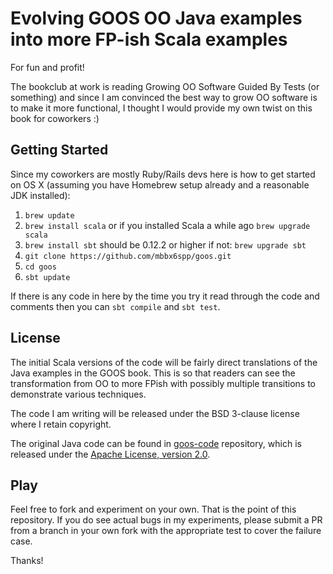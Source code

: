# Evolving GOOS OO Java examples into more FP-ish Scala examples

For fun and profit!

The bookclub at work is reading Growing OO Software Guided By Tests (or
something) and since I am convinced the best way to grow OO software is to
make it more functional, I thought I would provide my own twist on this book
for coworkers :)

## Getting Started

Since my coworkers are mostly Ruby/Rails devs here is how to get started on
OS X (assuming you have Homebrew setup already and a reasonable JDK installed):

1. `brew update`
2. `brew install scala` or if you installed Scala a while ago `brew upgrade scala`
3. `brew install sbt` should be 0.12.2 or higher if not: `brew upgrade sbt`
4. `git clone https://github.com/mbbx6spp/goos.git`
5. `cd goos`
6. `sbt update`

If there is any code in here by the time you try it read through the code and
comments then you can `sbt compile` and `sbt test`.

## License

The initial Scala versions of the code will be fairly direct translations
of the Java examples in the GOOS book. This is so that readers can see the
transformation from OO to more FPish with possibly multiple transitions to
demonstrate various techniques.

The code I am writing will be released under the BSD 3-clause license where
I retain copyright.

The original Java code can be found in [goos-code](https://github.com/sf105/goos-code)
repository, which is released under the [Apache License, version 2.0](https://github.com/sf105/goos-code/blob/master/license.txt).

## Play

Feel free to fork and experiment on your own. That is the point of this
repository. If you do see actual bugs in my experiments, please submit
a PR from a branch in your own fork with the appropriate test to cover
the failure case.

Thanks!
